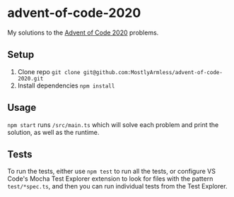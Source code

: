 # advent-of-code-2020

My solutions to the [Advent of Code 2020](https://adventofcode.com/2020) problems.

## Setup

1. Clone repo `git clone git@github.com:MostlyArmless/advent-of-code-2020.git`
2. Install dependencies `npm install`

## Usage

`npm start` runs `/src/main.ts` which will solve each problem and print the solution, as well as the runtime.

## Tests

To run the tests, either use `npm test` to run all the tests, or configure VS Code's Mocha Test Explorer extension to look for files with the pattern `test/*spec.ts`, and then you can run individual tests from the Test Explorer.
